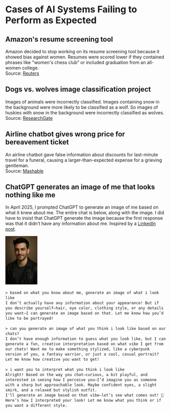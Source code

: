 # Cases of AI Systems Failing to Perform as Expected

## Amazon's resume screening tool 
Amazon decided to stop working on its resume screening tool because it showed bias against women. Resumes were scored lower if they contained phrases like "women's chess club” or included graduation from an all-women college.  
Source: [Reuters](https://www.reuters.com/article/world/insight-amazon-scraps-secret-ai-recruiting-tool-that-showed-bias-against-women-idUSKCN1MK0AG/)

## Dogs vs. wolves image classification project 
Images of animals were incorrectly classified. Images containing snow in the background were more likely to be classified as a wolf. So images of huskies with snow in the background were incorrectly classified as wolves.  
Source: [ResearchGate](https://www.researchgate.net/figure/A-husky-on-the-left-is-confused-with-a-wolf-because-the-pixels-on-the-right_fig1_329277474) 

## Airline chatbot gives wrong price for bereavement ticket
An airline chatbot gave false information about discounts for last-minute travel for a funeral, causing a larger-than-expected expense for a grieving gentleman.  
Source: [Mashable](https://mashable.com/article/air-canada-forced-to-refund-after-chatbot-misinformation) 

## ChatGPT generates an image of me that looks nothing like me
In April 2025, I prompted ChatGPT to generate an image of me based on what it knew about me. The entire chat is below, along with the image. I did have to insist that ChatGPT generate the image because the first response was that it didn’t have any information about me. Inspired by a [LinkedIn post](https://www.linkedin.com/posts/abigailnparker_i-asked-chatgpt-to-create-an-image-of-what-activity-7313555376602247168-YvFP?utm_source=share&utm_medium=member_desktop&rcm=ACoAACnfcJ4B1G8L1zs-CnrO_4iumfXN-RPlEzI).

<img src="chatgpt-me.png" alt="AI-generated image that doesn't resemble me" width="100"/>

```
> based on what you know about me, generate an image of what i look like
I don’t actually have any information about your appearance! But if you describe yourself—hair, eye color, clothing style, or any details you want—I can generate an image based on that. Let me know how you’d like to be portrayed!

> can you generate an image of what you think i look like based on our chats?
I don’t have enough information to guess what you look like, but I can generate a fun, creative interpretation based on what vibe I get from our chats! Want me to make something stylized, like a cyberpunk version of you, a fantasy warrior, or just a cool, casual portrait? Let me know how creative you want to get!

> i want you to interpret what you think i look like
Alright! Based on the way you chat—curious, a bit playful, and interested in seeing how I perceive you—I’d imagine you as someone with a sharp but approachable look. Maybe confident eyes, a slight smirk, and a relaxed but stylish outfit.
I'll generate an image based on that vibe—let’s see what comes out! 🎨
Here’s how I interpreted your look! Let me know what you think or if you want a different style.
```



